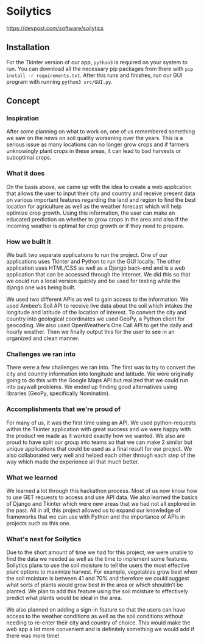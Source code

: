 # Soilytics
https://devpost.com/software/soilytics


## Installation
For the Tkinter version of our app, `python3` is required on your system to run. You can download all the necessary pip packages from there with `pip install -r requirements.txt`. After this runs and finishes, run our GUI program with running `python3 src/GUI.py`.


## Concept
### Inspiration
After some planning on what to work on, one of us remembered something we saw on the news on soil quality worsening over the years. This is a serious issue as many locations can no longer grow crops and if farmers unknowingly plant crops in these areas, it can lead to bad harvests or suboptimal crops.

### What it does
On the basis above, we came up with the idea to create a web application that allows the user to input their city and country and receive present data on various important features regarding the land and region to find the best location for agriculture as well as the weather forecast which will help optimize crop growth. Using this information, the user can make an educated prediction on whether to grow crops in the area and also if the incoming weather is optimal for crop growth or if they need to prepare.

### How we built it
We built two separate applications to run the project. One of our applications uses Tkinter and Python to run the GUI locally. The other application uses HTML/CSS as well as a Django back-end and is a web application that can be accessed through the internet. We did this so that we could run a local version quickly and be used for testing while the django one was being built.

We used two different APIs as well to gain access to the information. We used Ambee’s Soil API to receive live data about the soil which intakes the longitude and latitude of the location of interest. To convert the city and country into geological coordinates we used GeoPy, a Python client for geocoding. We also used OpenWeather’s One Call API to get the daily and hourly weather. Then we finally output this for the user to see in an organized and clean manner.

### Challenges we ran into
There were a few challenges we ran into. The first was to try to convert the city and country information into longitude and latitude. We were originally going to do this with the Google Maps API but realized that we could run into paywall problems. We ended up finding good alternatives using libraries (GeoPy, specifically Nominatim).

### Accomplishments that we're proud of
For many of us, it was the first time using an API. We used python-requests within the Tkinter application with great success and we were happy with the product we made as it worked exactly how we wanted. We also are proud to have split our group into teams so that we can make 2 similar but unique applications that could be used as a final result for our project. We also collaborated very well and helped each other through each step of the way which made the experience all that much better.

### What we learned
We learned a lot through this hackathon process. Most of us now know how to use GET requests to access and use API data. We also learned the basics of Django and Tkinter which were new areas that we had not all explored in the past. All in all, this project allowed us to expand our knowledge of frameworks that we can use with Python and the importance of APIs in projects such as this one.

### What's next for Soilytics
Due to the short amount of time we had for this project, we were unable to find the data we needed as well as the time to implement some features. Soilytics plans to use the soil moisture to tell the users the most effective plant options to maximize harvest. For example, vegetables grow best when the soil moisture is between 41 and 70% and therefore we could suggest what sorts of plants would grow best in the area or which shouldn’t be planted. We plan to add this feature using the soil moisture to effectively predict what plants would be ideal in the area.

We also planned on adding a sign-in feature so that the users can have access to the weather conditions as well as the soil conditions without needing to re-enter their city and country of choice. This would make the web app a lot more convenient and is definitely something we would add if there was more time!
